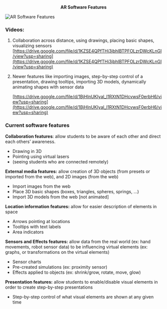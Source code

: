 **<p align="center">AR Software Features</p>**

![AR Software Features](/Screen%20Shot%202022-08-21%20at%203.00.39%20PM.png)

### **Videos:**

1. Collaboration across distance, using drawings, placing basic shapes, visualizing sensors [https://drive.google.com/file/d/1KZSE4QPfTHj3jbhIBTPFOLzrDWcKLnGl/view?usp=sharing](https://drive.google.com/file/d/1KZSE4QPfTHj3jbhIBTPFOLzrDWcKLnGl/view?usp=sharing) 

2. Newer features like importing images, step-by-step control of a presentation, drawing tooltips, importing 3D models, dynamically animating shapes with sensor data
   
    [https://drive.google.com/file/d/1BjHlnUKIyal_l1RXtN1DHcvwsF0erbH6/view?usp=sharing](https://drive.google.com/file/d/1BjHlnUKIyal_l1RXtN1DHcvwsF0erbH6/view?usp=sharing) 

### **Current software features**

 **Collaboration features**: allow students to be aware of each other and direct each others’ awareness.

* Drawing in 3D
* Pointing using virtual lasers
* (seeing students who are connected remotely)

**External media features:** allow creation of 3D objects (from presets or imported from the web), and 2D images (from the web)

* Import images from the web
* Place 3D basic shapes (boxes, triangles, spheres, springs, …)
* Import 3D models from the web [not animated]

**Location information features:** allow for easier description of elements in space

* Arrows pointing at locations
* Tooltips with text labels
* Area indicators

**Sensors and Effects features:** allow data from the real world (ex: hand movements, robot sensor data) to be influencing virtual elements (ex: graphs, or transformations on the virtual elements)

* Sensor charts 
* Pre-created simulations (ex: proximity sensor)
* Effects applied to objects (ex: shrink/grow, rotate, move, glow)

**Presentation features:** allow students to enable/disable visual elements in order to create step-by-step presentations

* Step-by-step control of what visual elements are shown at any given time
